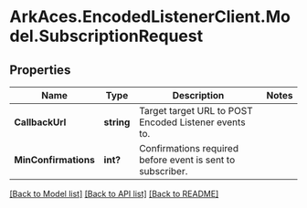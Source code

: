 # ArkAces.EncodedListenerClient.Model.SubscriptionRequest
## Properties

Name | Type | Description | Notes
------------ | ------------- | ------------- | -------------
**CallbackUrl** | **string** | Target target URL to POST Encoded Listener events to. | 
**MinConfirmations** | **int?** | Confirmations required before event is sent to subscriber. | 

[[Back to Model list]](../README.md#documentation-for-models) [[Back to API list]](../README.md#documentation-for-api-endpoints) [[Back to README]](../README.md)

